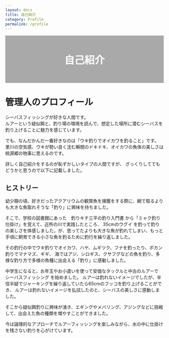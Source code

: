 ```yaml
---
layout: docs
title: 自己紹介
category: Profile
permalink: /profile
---
```


<div style="justify-content: center;
    height: 150px;
    background-image: url(/images/picture/2021_07_21/1.jpeg);">
<div style="
width: 100%;
display: flex;
align-items: center;
justify-content: center;
    background-color: rgb(12 12 12 / 35%);
    height: 100%;">
<p style="color: #fff; font-size: xx-large; font-weight: 800; margin: 0;">自己紹介</p>
</div>
</div>

# 管理人のプロフィール

シーバスフィッシングが好きな人間です。   
ルアーという疑似餌と、釣り場の環境を読んで、想定した場所に潜むシーバスを釣り上げることに魅力を感じています。

でも、なんだかんだ一番好きなのは「ウキ釣りでオイカワを釣ること」です。  
里川の空気感、ウキが勢い良く沈む瞬間のドキドキ、オイカワの魚体の美しさは桃源郷の物事に思えるのです。

詳しく自己紹介をするのが恥ずかしいタイプの人間ですが、 
ざっくりしててもどうかと思うので以下に記載しました。

## ヒストリー

幼少期の頃、好きだったアクアリウムの観賞魚を捕獲をする際に、網で取るよりも大きな魚取れそうな「釣り」に興味を持ちました。

そこで、学校の図書館にあった　釣りキチ三平の釣り入門書 から「ミャク釣り仕掛け」を覚えて、近所の川で実践したところ、
35cmのウグイ を釣って釣りの楽しさを体感しました。が、思ってたよりも大きな魚が釣れてしまい、もっと手頃に飼育できる小さな魚を釣るために釣行を繰り返しました。

その釣行の中でウキ釣りでオイカワ、ハヤ、ムギツク、フナを釣ったり、ポカン釣りでマナマズ、ギギ、
海ではアジ、シロギス、クサフグなどの魚を釣り、多様な釣り方で多様の魚種に出会える「釣り」に感動しました。

中学生になると、お年玉やお小遣いを使って安価なタックルと中古のルアーで シーバスフィッシング を始めました。
ルアーは釣れないイメージでしたが、半信半疑でジャーキングを繰り返していたら65cmのフッコを釣り上げることができ、
ルアーは釣れないイメージを払拭したのと、シーバスの美しさに感動しました。

そこから疑似餌釣りに興味が湧き、エギングやメバリング、アジングなどに挑戦して、出会えた魚の種類を増やすことができました。

今は論理的なアプローチでルアーフィッシングを楽しみながら、水の中に仕掛けを残さない釣りを心がけています。
